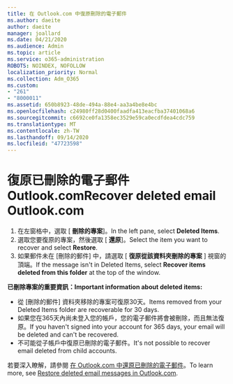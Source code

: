```yaml
---
title: 在 Outlook.com 中復原刪除的電子郵件
ms.author: daeite
author: daeite
manager: joallard
ms.date: 04/21/2020
ms.audience: Admin
ms.topic: article
ms.service: o365-administration
ROBOTS: NOINDEX, NOFOLLOW
localization_priority: Normal
ms.collection: Adm_O365
ms.custom:
- "261"
- "8000011"
ms.assetid: 650b8923-48de-494a-88e4-aa3a4be8e4bc
ms.openlocfilehash: c24980ff28d0400faadfa413eacfba37401068a6
ms.sourcegitcommit: c6692ce0fa1358ec3529e59ca0ecdfdea4cdc759
ms.translationtype: MT
ms.contentlocale: zh-TW
ms.lasthandoff: 09/14/2020
ms.locfileid: "47723598"
---
```

# <a name="recover-deleted-email-outlookcom"></a><span data-ttu-id="34163-102">復原已刪除的電子郵件 Outlook.com</span><span class="sxs-lookup"><span data-stu-id="34163-102">Recover deleted email Outlook.com</span></span>

1. <span data-ttu-id="34163-103">在左窗格中，選取 [ **刪除的專案**]。</span><span class="sxs-lookup"><span data-stu-id="34163-103">In the left pane, select **Deleted Items**.</span></span>
2. <span data-ttu-id="34163-104">選取您要復原的專案，然後選取 [ **還原**]。</span><span class="sxs-lookup"><span data-stu-id="34163-104">Select the item you want to recover and select **Restore**.</span></span>
3. <span data-ttu-id="34163-105">如果郵件未在 [刪除的郵件] 中，請選取 [ **復原從該資料夾刪除的專案** ] 視窗的頂端。</span><span class="sxs-lookup"><span data-stu-id="34163-105">If the message isn't in Deleted Items, select **Recover items deleted from this folder** at the top of the window.</span></span>

 <span data-ttu-id="34163-106">**已刪除專案的重要資訊：**</span><span class="sxs-lookup"><span data-stu-id="34163-106">**Important information about deleted items:**</span></span>
  
- <span data-ttu-id="34163-107">從 [刪除的郵件] 資料夾移除的專案可復原30天。</span><span class="sxs-lookup"><span data-stu-id="34163-107">Items removed from your Deleted Items folder are recoverable for 30 days.</span></span>
- <span data-ttu-id="34163-108">如果您在365天內尚未登入您的帳戶，您的電子郵件將會被刪除，而且無法復原。</span><span class="sxs-lookup"><span data-stu-id="34163-108">If you haven't signed into your account for 365 days, your email will be deleted and can't be recovered.</span></span>
- <span data-ttu-id="34163-109">不可能從子帳戶中復原已刪除的電子郵件。</span><span class="sxs-lookup"><span data-stu-id="34163-109">It's not possible to recover email deleted from child accounts.</span></span>

<span data-ttu-id="34163-110">若要深入瞭解，請參閱 [在 Outlook.com 中還原已刪除的電子郵件](https://support.office.com/article/cf06ab1b-ae0b-418c-a4d9-4e895f83ed50?wt.mc_id=Office_Outlook_com_Alchemy)。</span><span class="sxs-lookup"><span data-stu-id="34163-110">To learn more, see [Restore deleted email messages in Outlook.com](https://support.office.com/article/cf06ab1b-ae0b-418c-a4d9-4e895f83ed50?wt.mc_id=Office_Outlook_com_Alchemy).</span></span>